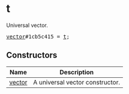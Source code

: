 # t

Universal vector.

<pre>
<a href="../constructor/vector">vector</a>#1cb5c415 = <a href="../type/t.md">t</a>;
</pre>

## Constructors

| Name | Description |
|------|-------------|
| [vector](../constructor/vector.md) | A universal vector constructor. |

